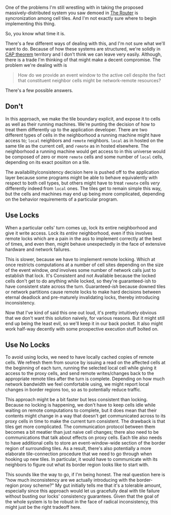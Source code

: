 One of the problems I'm still wrestling with in taking the proposed massively-distributed system you saw demoed in [The Router](http://langnostic.inaimathi.ca/posts/the-router) is syncronization among cell tiles. And I'm not exactly sure where to begin implementing this thing.

So, you know what time it is.

There's a few different ways of dealing with this, and I'm not sure what we'll want to do. Because of how these systems are structured, we're solidly in [CAP theorem](http://robertgreiner.com/2014/08/cap-theorem-revisited/) territory and I don't think we can leave very easily. Although, there is a trade I'm thinking of that might make a decent compromise. The problem we're dealing with is

> How do we provide an event window to the active cell despite the fact that constituent neighbor cells might be network-remote resources?

There's a few possible answers.

## Don't

In this approach, we make the tile boundary explicit, and expose it to cells as well as their running machines. We're punting the decision of how to treat them differently up to the application developer. There are two different types of cells in the neighborhood a running machine might have access to; `local` neighbors and `remote` neighbors. `local` as in hosted on the same tile as the current cell, and `remote` as in hosted elsewhere. The neighborhood a running machine would get access to in this universe would be composed of zero or more `remote` cells and some number of `local` cells, depending on its exact posiiton on a tile.

The availability/consistency decision here is pushed off to the application layer because some programs might be able to behave equivalently with respect to both cell types, but others might have to treat `remote` cells _very_ differently indeed from `local` ones. The tiles get to remain simple this way, but the cells and machines may end up being more complicated, depending on the behavior requirements of a particular program.

## Use Locks

When a particular cells' turn comes up, lock its entire neighborhood and give it write access. Lock its _entire_ neighborhood, even if this involves remote locks which are a pain in the ass to implement correctly at the best of times, and even then, might behave unexpectedly in the face of extensive hardware and network failures.

This is slower, because we have to implement remote locking. Which at once restricts computations at a number of cell sites depending on the size of the event window, _and_ involves some number of network calls just to establish that lock. It's Consistent and not Available because the locked cells don't get to do anything while locked, so they're guaranteed-ish to have consistent state across the turn. Guaranteed-_ish_ because downed tiles or network partitions cause remote locks to make hard decisions between eternal deadlock and pre-maturely invalidating locks, thereby introducing inconsistency.

Now that I've kind of said this one out loud, it's pretty intuitively obvious that we don't want this solution naively, for various reasons. But it might still end up being the least evil, so we'll keep it in our back pocket. It also might work half-way decently with some prospective execution stuff bolted on.

## Use No Locks

To avoid using locks, we need to have locally cached copies of remote cells. We refresh them from source by issuing a read on the affected cells at the beginning of each turn, running the selected local cell while giving it access to the proxy cells, and send remote writes/changes back to the appropriate remote tiles after the turn is complete. Depending on how much network bandwidth we feel comfortable using, we might report local changes in border regions too, so as to potentially reduce traffic.

This approach might be a bit faster but less consistent than locking. Because no locking is happening, we don't have to keep cells idle while waiting on remote computations to complete, but it does mean that their contents might change in a way that doesn't get communicated across to its proxy cells in time to make the current turn consistent. The drawback is that tiles get more complicated. The communication protocol between them becomes a bit meatier than just naive cell changes; there also need to be communications that talk about effects on proxy cells. Each tile also needs to have additional cells to store an event-window-wide section of the border region of surrounding tiles. As a result, there's also potentially a more elaborate tile-connection procedure that we need to go through when hooking up new tiles. In particular, it would have to communicate with its neighbors to figure out what its border region looks like to start with.

This sounds like the way to go, if I'm being honest. The real question here is "how much inconsistency are we actually introducing with the border-region proxy scheme?" My gut initially tells me that it's a tolerable amount, especially since this approach would let us gracefully deal with tile failure without busting our locks' consistency guarantees. Given that the goal of the whole system is to be robust in the face of radical inconsistency, this might just be the right tradeoff here.
